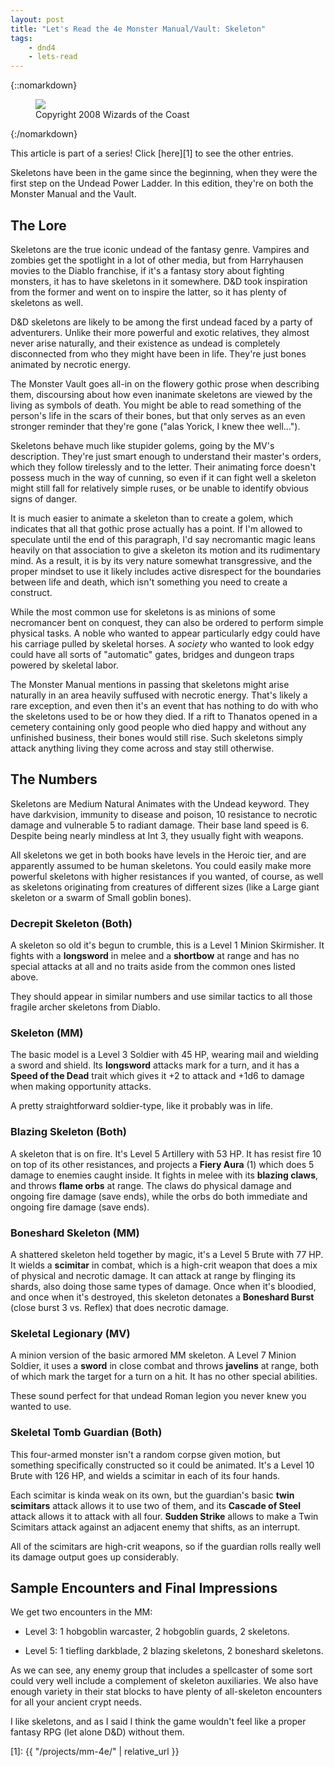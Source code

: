 ```yaml
---
layout: post
title: "Let's Read the 4e Monster Manual/Vault: Skeleton"
tags:
    - dnd4
    - lets-read
---
```


{::nomarkdown}
<figure class="center">
  <img src="{{ "/assets/wir-mm-4e-skeleton.png" | absolute_url }}"/>
  <figcaption>
    Copyright 2008 Wizards of the Coast
  </figcaption>
</figure>
{:/nomarkdown}

This article is part of a series! Click [here][1] to see the other entries.

Skeletons have been in the game since the beginning, when they were the first
step on the Undead Power Ladder. In this edition, they're on both the Monster
Manual and the Vault.

## The Lore

Skeletons are the true iconic undead of the fantasy genre. Vampires and zombies
get the spotlight in a lot of other media, but from Harryhausen movies to the
Diablo franchise, if it's a fantasy story about fighting monsters, it has to
have skeletons in it somewhere. D&D took inspiration from the former and went on
to inspire the latter, so it has plenty of skeletons as well.

D&D skeletons are likely to be among the first undead faced by a party of
adventurers. Unlike their more powerful and exotic relatives, they almost never
arise naturally, and their existence as undead is completely disconnected from
who they might have been in life. They're just bones animated by necrotic
energy.

The Monster Vault goes all-in on the flowery gothic prose when describing them,
discoursing about how even inanimate skeletons are viewed by the living as
symbols of death. You might be able to read something of the person's life in
the scars of their bones, but that only serves as an even stronger reminder that
they're gone ("alas Yorick, I knew thee well...").

Skeletons behave much like stupider golems, going by the MV's
description. They're just smart enough to understand their master's orders,
which they follow tirelessly and to the letter. Their animating force doesn't
possess much in the way of cunning, so even if it can fight well a skeleton
might still fall for relatively simple ruses, or be unable to identify obvious
signs of danger.

It is much easier to animate a skeleton than to create a golem, which indicates
that all that gothic prose actually has a point. If I'm allowed to speculate
until the end of this paragraph, I'd say necromantic magic leans heavily on that
association to give a skeleton its motion and its rudimentary mind. As a result,
it is by its very nature somewhat transgressive, and the proper mindset to use
it likely includes active disrespect for the boundaries between life and death,
which isn't something you need to create a construct.

While the most common use for skeletons is as minions of some necromancer bent
on conquest, they can also be ordered to perform simple physical tasks. A noble
who wanted to appear particularly edgy could have his carriage pulled by
skeletal horses. A _society_ who wanted to look edgy could have all sorts of
"automatic" gates, bridges and dungeon traps powered by skeletal labor.

The Monster Manual mentions in passing that skeletons might arise naturally in
an area heavily suffused with necrotic energy. That's likely a rare exception,
and even then it's an event that has nothing to do with who the skeletons used
to be or how they died. If a rift to Thanatos opened in a cemetery containing
only good people who died happy and without any unfinished business, their bones
would still rise. Such skeletons simply attack anything living they come across
and stay still otherwise.

## The Numbers

Skeletons are Medium Natural Animates with the Undead keyword. They have
darkvision, immunity to disease and poison, 10 resistance to necrotic damage and
vulnerable 5 to radiant damage. Their base land speed is 6. Despite being nearly
mindless at Int 3, they usually fight with weapons.

All skeletons we get in both books have levels in the Heroic tier, and are
apparently assumed to be human skeletons. You could easily make more powerful
skeletons with higher resistances if you wanted, of course, as well as skeletons
originating from creatures of different sizes (like a Large giant skeleton or a
swarm of Small goblin bones).

### Decrepit Skeleton (Both)

A skeleton so old it's begun to crumble, this is a Level 1 Minion Skirmisher. It
fights with a **longsword** in melee and a **shortbow** at range and has no
special attacks at all and no traits aside from the common ones listed above.

They should appear in similar numbers and use similar tactics to all those
fragile archer skeletons from Diablo.

### Skeleton (MM)

The basic model is a Level 3 Soldier with 45 HP, wearing mail and wielding a
sword and shield. Its **longsword** attacks mark for a turn, and it has a
**Speed of the Dead** trait which gives it +2 to attack and +1d6 to damage when
making opportunity attacks.

A pretty straightforward soldier-type, like it probably was in life.

### Blazing Skeleton (Both)

A skeleton that is on fire. It's Level 5 Artillery with 53 HP. It has resist
fire 10 on top of its other resistances, and projects a **Fiery Aura** (1) which
does 5 damage to enemies caught inside. It fights in melee with its **blazing
claws**, and throws **flame orbs** at range. The claws do physical damage and
ongoing fire damage (save ends), while the orbs do both immediate and ongoing
fire damage (save ends).

### Boneshard Skeleton (MM)

A shattered skeleton held together by magic, it's a Level 5 Brute with 77 HP. It
wields a **scimitar** in combat, which is a high-crit weapon that does a mix of
physical and necrotic damage. It can attack at range by flinging its shards,
also doing those same types of damage. Once when it's bloodied, and once when
it's destroyed, this skeleton detonates a **Boneshard Burst** (close burst 3
vs. Reflex) that does necrotic damage.

### Skeletal Legionary (MV)

A minion version of the basic armored MM skeleton. A Level 7 Minion Soldier, it
uses a **sword** in close combat and throws **javelins** at range, both of which
mark the target for a turn on a hit. It has no other special abilities.

These sound perfect for that undead Roman legion you never knew you wanted to
use.

### Skeletal Tomb Guardian (Both)

This four-armed monster isn't a random corpse given motion, but something
specifically constructed so it could be animated. It's a Level 10 Brute with 126
HP, and wields a scimitar in each of its four hands.

Each scimitar is kinda weak on its own, but the guardian's basic **twin
scimitars** attack allows it to use two of them, and its **Cascade of Steel**
attack allows it to attack with all four. **Sudden Strike** allows to make a
Twin Scimitars attack against an adjacent enemy that shifts, as an interrupt.

All of the scimitars are high-crit weapons, so if the guardian rolls really well
its damage output goes up considerably.

## Sample Encounters and Final Impressions

We get two encounters in the MM:

- Level 3: 1 hobgoblin warcaster, 2 hobgoblin guards, 2 skeletons.

- Level 5: 1 tiefling darkblade, 2 blazing skeletons, 2 boneshard skeletons.

As we can see, any enemy group that includes a spellcaster of some sort could
very well include a complement of skeleton auxiliaries. We also have enough
variety in their stat blocks to have plenty of all-skeleton encounters for all
your ancient crypt needs.

I like skeletons, and as I said I think the game wouldn't feel like a proper
fantasy RPG (let alone D&D) without them.

[1]: {{ "/projects/mm-4e/" | relative_url }}
